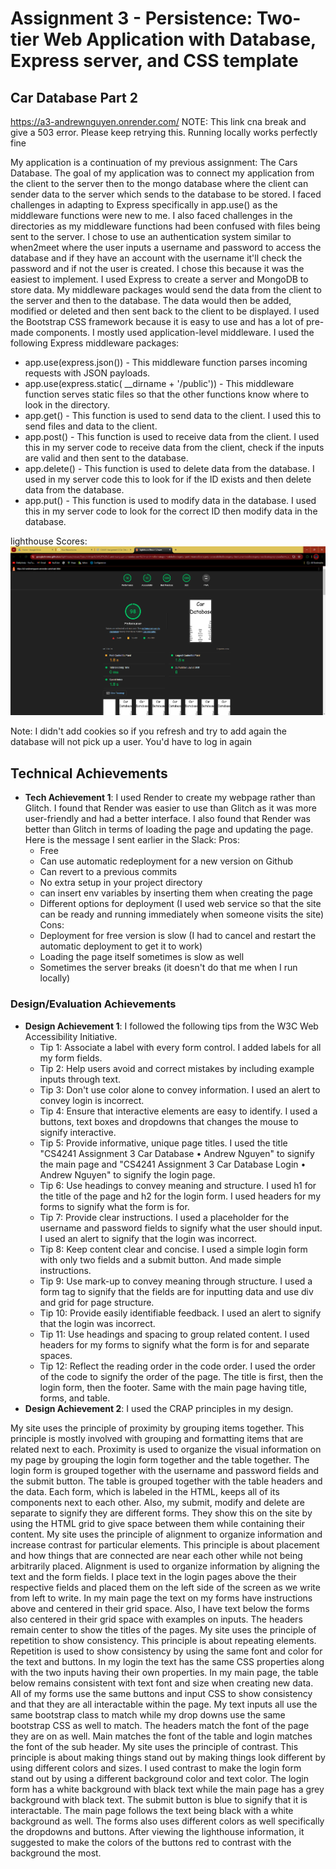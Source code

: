 Assignment 3 - Persistence: Two-tier Web Application with Database, Express server, and CSS template
===

## Car Database Part 2

https://a3-andrewnguyen.onrender.com/
NOTE: This link cna break and give a 503 error. Please keep retrying this. Running locally works perfectly fine

My  application is a continuation of my previous assignment: The Cars Database. The goal of my application was to connect my application from the client to the server then to the mongo database where the client can sender data to the server which sends to the database to be stored. 
I faced challenges in adapting to Express specifically in app.use() as the middleware functions were new to me. I also faced challenges in the directories as my middleware functions had been confused with files being sent to the server.
I chose to use an authentication system similar to when2meet where the user inputs a username and password to access the database and if they have an account with the username it'll check the password and if not the user is created. I chose this because it was the easiest to implement.
I used Express to create a server and MongoDB to store data. My middleware packages would send the data from the client to the server and then to the database. The data would then be added, modified or deleted and then sent back to the client to be displayed. 
I used the Bootstrap CSS framework because it is easy to use and has a lot of pre-made components. 
I mostly used application-level middleware. I used the following Express middleware packages:
- app.use(express.json()) - This middleware function parses incoming requests with JSON payloads.
- app.use(express.static( __dirname + '/public')) - This middleware function serves static files so that the other functions know where to look in the directory.
- app.get() - This function is used to send data to the client. I used this to send files and data to the client.
- app.post() - This function is used to receive data from the client. I used this in my server code to receive data from the client, check if the inputs are valid and then sent to the database.
- app.delete() - This function is used to delete data from the database. I used in my server code this to look for if the ID exists and then delete data from the database.
- app.put() - This function is used to modify data in the database. I used this in my server code to look for the correct ID then modify data in the database.

lighthouse Scores:
![alt text](https://github.com/atnguyen01/a3-AndrewNguyen/blob/main/img/Screenshot%202024-04-04%20192417.png)

Note: I didn't add cookies so if you refresh and try to add again the database will not pick up a user. You'd have to log in again

## Technical Achievements
- **Tech Achievement 1**: I used Render to create my webpage rather than Glitch. I found that Render was easier to use than Glitch as it was more user-friendly and had a better interface. I also found that Render was better than Glitch in terms of loading the page and updating the page. Here is the message I sent earlier in the Slack:
  Pros:
  - Free 
  - Can use automatic redeployment for a new version on Github 
  - Can revert to a previous commits 
  - No extra setup in your project directory 
  - can insert env variables by inserting them when creating the page 
  - Different options for deployment (I used web service so that the site can be ready and running immediately when someone visits the site)
  Cons:
  - Deployment for free version is slow (I had to cancel and restart the automatic deployment to get it to work)
  - Loading the page itself sometimes is slow as well
  - Sometimes the server breaks (it doesn't do that me when I run locally)

### Design/Evaluation Achievements
- **Design Achievement 1**: I followed the following tips from the W3C Web Accessibility Initiative.
  - Tip 1: Associate a label with every form control. I added labels for all my form fields.
  - Tip 2: Help users avoid and correct mistakes by including example inputs through text.
  - Tip 3: Don't use color alone to convey information. I used an alert to convey login is incorrect.
  - Tip 4: Ensure that interactive elements are easy to identify. I used a buttons, text boxes and dropdowns that changes the mouse to signify interactive.
  - Tip 5: Provide informative, unique page titles. I used the title "CS4241 Assignment 3 Car Database • Andrew Nguyen" to signify the main page and "CS4241 Assignment 3 Car Database Login • Andrew Nguyen" to signify the login page.
  - Tip 6: Use headings to convey meaning and structure. I used h1 for the title of the page and h2 for the login form. I used headers for my forms to signify what the form is for.
  - Tip 7: Provide clear instructions. I used a placeholder for the username and password fields to signify what the user should input. I used an alert to signify that the login was incorrect.
  - Tip 8: Keep content clear and concise. I used a simple login form with only two fields and a submit button. And made simple instructions.
  - Tip 9: Use mark-up to convey meaning through structure. I used a form tag to signify that the fields are for inputting data and use div and grid for page structure.
  - Tip 10: Provide easily identifiable feedback. I used an alert to signify that the login was incorrect.
  - Tip 11: Use headings and spacing to group related content. I used headers for my forms to signify what the form is for and separate spaces.
  - Tip 12: Reflect the reading order in the code order. I used the order of the code to signify the order of the page. The title is first, then the login form, then the footer. Same with the main page having title, forms, and table.
- **Design Achievement 2**: I used the CRAP principles in my design.
  
My site uses the principle of proximity by grouping items together. This principle is mostly involved with grouping and formatting items that are related next to each. Proximity is used to organize the visual information on my page by grouping the login form together and the table together. The login form is grouped together with the username and password fields and the submit button. The table is grouped together with the table headers and the data. Each form, which is labeled in the HTML, keeps all of its components next to each other. Also, my submit, modify and delete are separate to signify they are different forms. They show this on the site by using the HTML grid to give space between them while containing their content. 
  My site uses the principle of alignment to organize information and increase contrast for particular elements. This principle is about placement and how things that are connected are near each other while not being arbitrarily placed. Alignment is used to organize information by aligning the text and the form fields. I place text in the login pages above the their respective fields and placed them on the left side of the screen as we write from left to write. In my main page the text on my forms have instructions above and centered in their grid space. Also, I have text below the forms also centered in their grid space with examples on inputs. The headers remain center to show the titles of the pages. 
  My site uses the principle of repetition to show consistency. This principle is about repeating elements. Repetition is used to show consistency by using the same font and color for the text and buttons. In my login the text has the same CSS properties along with the two inputs having their own properties. In my main page, the table below remains consistent with text font and size when creating new data. All of my forms use the same buttons and input CSS to show consistency and that they are all interactable within the page. My text inputs all use the same bootstrap class to match while my drop downs use the same bootstrap CSS as well to match. The headers match the font of the page they are on as well. Main matches the font of the table and login matches the font of the sub header. 
  My site uses the principle of contrast. This principle is about making things stand out by making things look different by using different colors and sizes. I used contrast to make the login form stand out by using a different background color and text color. The login form has a white background with black text while the main page has a grey background with black text. The submit button is blue to signify that it is interactable. The main page follows the text being black with a white background as well. The forms also uses different colors as well specifically the dropdowns and buttons. After viewing the lighthouse information, it suggested to make the colors of the buttons red to contrast with the background the most.  
